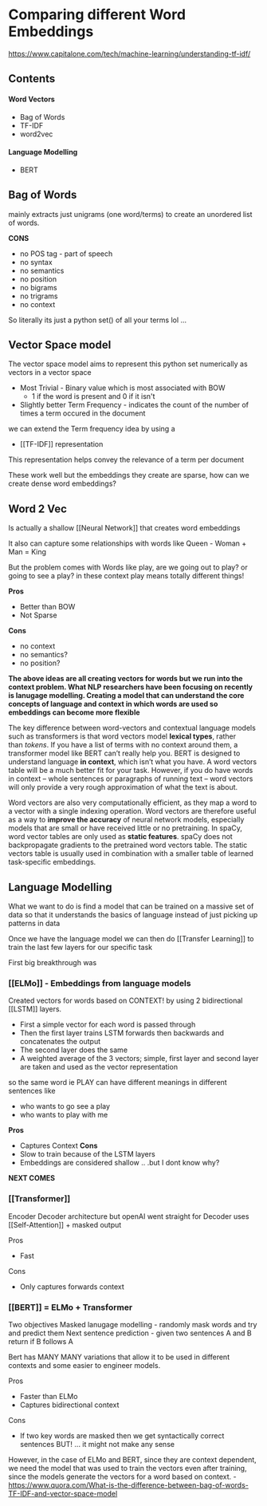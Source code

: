 # Comparing different Word Embeddings 
https://www.capitalone.com/tech/machine-learning/understanding-tf-idf/
## Contents
#### Word Vectors
- Bag of Words
- TF-IDF
- word2vec 
#### Language Modelling
- BERT


## Bag of Words
mainly extracts just unigrams (one word/terms) to create an unordered list of words. 

**CONS**
- no POS tag - part of speech 
- no syntax
- no semantics
- no position
- no bigrams
- no trigrams
- no context 

So literally its just a python set() of all your terms lol ...

## Vector Space model 
The vector space model aims to represent this python set numerically as vectors in a vector space

- Most Trivial - Binary value which is most associated with BOW
	- 1 if the word is present and 0 if it isn't
- Slightly better Term Frequency - indicates the count of the number of times a term occured in the document

we can extend the Term frequency idea by using a
- [[TF-IDF]] representation 

This representation helps convey the relevance of a term per document

These work well but the embeddings they create are sparse, how can we create dense word embeddings?


## Word 2 Vec
Is actually a shallow [[Neural Network]] that creates word embeddings

It also can capture some relationships with words like
Queen - Woman + Man = King

But the problem comes with Words like play, are we going out to play? or going to see a play? in these context play means totally different things!

**Pros**
- Better than BOW 
- Not Sparse

**Cons**
- no context
- no semantics? 
- no position? 

**The above ideas are all creating vectors for words but we run into the context problem. What NLP researchers have been focusing on recently is lanugage modelling. Creating a model that can understand the core concepts of language and context in which words are used so embeddings can become more flexible** 

The key difference between word-vectors and contextual language models such as transformers is that word vectors model **lexical types**, rather than _tokens_. If you have a list of terms with no context around them, a transformer model like BERT can’t really help you. BERT is designed to understand language **in context**, which isn’t what you have. A word vectors table will be a much better fit for your task. However, if you do have words in context – whole sentences or paragraphs of running text – word vectors will only provide a very rough approximation of what the text is about.

Word vectors are also very computationally efficient, as they map a word to a vector with a single indexing operation. Word vectors are therefore useful as a way to **improve the accuracy** of neural network models, especially models that are small or have received little or no pretraining. In spaCy, word vector tables are only used as **static features**. spaCy does not backpropagate gradients to the pretrained word vectors table. The static vectors table is usually used in combination with a smaller table of learned task-specific embeddings.


## Language Modelling 
What we want to do is find a model that can be trained on a massive set of data so that it understands the basics of language instead of just picking up patterns in data

Once we have the language model we can then do [[Transfer Learning]] to train the last few layers for our specific task


First big breakthrough was 
### [[ELMo]] - Embeddings from language models
Created vectors for words based on CONTEXT! by using 2 bidirectional [[LSTM]] layers.

- First a simple vector for each word is passed through
- Then the first layer trains LSTM forwards then backwards and concatenates the output
- The second layer does the same
- A weighted average of the 3 vectors; simple, first layer and second layer are taken and used as the vector representation

so the same word 
ie PLAY 
can have different meanings in different sentences like 
- who wants to go see a play
- who wants to play with me

**Pros**
- Captures Context
**Cons**
- Slow to train because of the LSTM layers
- Embeddings are considered shallow .. .but I dont know why? 


**NEXT COMES**


### [[Transformer]]
Encoder Decoder architecture but openAI went straight for Decoder
uses [[Self-Attention]] + masked output 

Pros
- Fast

Cons
- Only captures forwards context


### [[BERT]] = ELMo + Transformer
Two objectives
Masked lanugage modelling - randomly mask words and try and predict them
Next sentence prediction - given two sentences A and B return if B follows A


Bert has MANY MANY variations that allow it to be used in different contexts and some easier to engineer models.

 Pros
 - Faster than ELMo
 - Captures bidirectional context


Cons
- If two key words are masked then we get syntactically correct sentences BUT! ... it might not make any sense 


However, in the case of ELMo and BERT, since they are context dependent, we need the model that was used to train the vectors even after training, since the models generate the vectors for a word based on context. - https://www.quora.com/What-is-the-difference-between-bag-of-words-TF-IDF-and-vector-space-model

